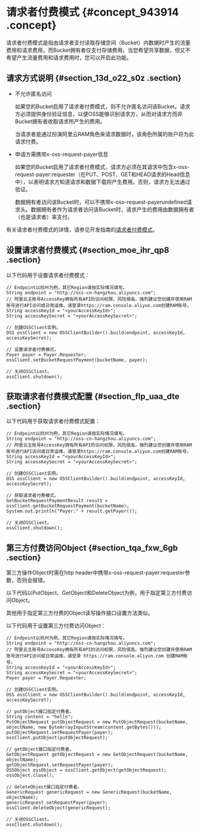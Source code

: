 # 请求者付费模式 {#concept_943914 .concept}

请求者付费模式是指由请求者支付读取存储空间（Bucket）内数据时产生的流量费用和请求费用，而Bucket拥有者仅支付存储费用。当您希望共享数据，但又不希望产生流量费用和请求费用时，您可以开启此功能。

## 请求方式说明 {#section_13d_o22_s0z .section}

-   不允许匿名访问

    如果您的Bucket启用了请求者付费模式，则不允许匿名访问该Bucket。请求方必须提供身份验证信息，以便OSS能够识别请求方，从而对请求方而非Bucket拥有者收取请求所产生的费用。

    当请求者是通过扮演阿里云RAM角色来请求数据时，该角色所属的账户将为此请求付费。

-   申请方需携带x-oss-request-payer信息

    如果您的Bucket启用了请求者付费模式，请求方必须在其请求中包含x-oss-request-payer:requester（在PUT、POST、GET和HEAD请求的Head信息中），以表明请求方知道请求和数据下载将产生费用。否则，请求方无法通过验证。

    数据拥有者访问该Bucket时，可以不携带x-oss-request-payerundefined请求头。数据拥有者作为请求者访问该Bucket时，请求产生的费用由数据拥有者（也是请求者）来支付。


有关请求者付费模式的详情，请参见开发指南的[请求者付费模式](../../../../cn.zh-CN/开发指南/存储空间（Bucket）/请求者付费模式.md#)。

## 设置请求者付费模式 {#section_moe_ihr_qp8 .section}

以下代码用于设置请求者付费模式：

``` {#codeblock_e73_1h7_c47 .language-java}
// Endpoint以杭州为例，其它Region请按实际情况填写。
String endpoint = "http://oss-cn-hangzhou.aliyuncs.com";
// 阿里云主账号AccessKey拥有所有API的访问权限，风险很高。强烈建议您创建并使用RAM账号进行API访问或日常运维，请登录https://ram.console.aliyun.com创建RAM账号。
String accessKeyId = "<yourAccessKeyId>";
String accessKeySecret = "<yourAccessKeySecret>";

// 创建OSSClient实例。
OSS ossClient = new OSSClientBuilder().build(endpoint, accessKeyId, accessKeySecret);

// 设置请求者付费模式。
Payer payer = Payer.Requester;
ossClient.setBucketRequestPayment(bucketName, payer);

// 关闭OSSClient。
ossClient.shutdown();
```

## 获取请求者付费模式配置 {#section_flp_uaa_dte .section}

以下代码用于获取请求者付费模式配置：

``` {#codeblock_ly1_8ex_ay5 .language-java}
// Endpoint以杭州为例，其它Region请按实际情况填写。
String endpoint = "http://oss-cn-hangzhou.aliyuncs.com";
// 阿里云主账号AccessKey拥有所有API的访问权限，风险很高。强烈建议您创建并使用RAM账号进行API访问或日常运维，请登录https://ram.console.aliyun.com创建RAM账号。
String accessKeyId = "<yourAccessKeyId>";
String accessKeySecret = "<yourAccessKeySecret>";

// 创建OSSClient实例。
OSS ossClient = new OSSClientBuilder().build(endpoint, accessKeyId, accessKeySecret);

// 获取请求者付费模式。
GetBucketRequestPaymentResult result = ossClient.getBucketRequestPayment(bucketName);
System.out.println("Payer:" + result.getPayer());

// 关闭OSSClient。
ossClient.shutdown();
```

## 第三方付费访问Object {#section_tqa_fxw_6gb .section}

第三方操作Object时需在http header中携带x-oss-request-payer:requester参数，否则会报错。

以下代码以PutObject、GetObject和DeleteObject为例，用于指定第三方付费访问Object。

其他用于指定第三方付费的Object读写操作接口设置方法类似。

以下代码用于设置第三方付费访问Object：

``` {#codeblock_i3a_hhn_e2u .language-java}
// Endpoint以杭州为例，其它Region请按实际情况填写。
String endpoint = "http://oss-cn-hangzhou.aliyuncs.com";
// 阿里云主账号AccessKey拥有所有API的访问权限，风险很高。强烈建议您创建并使用RAM账号进行API访问或日常运维，请登录 https://ram.console.aliyun.com 创建RAM账号。
String accessKeyId = "<yourAccessKeyId>";
String accessKeySecret = "<yourAccessKeySecret>";
Payer payer = Payer.Requester;

// 创建OSSClient实例。
OSS ossClient = new OSSClientBuilder().build(endpoint, accessKeyId, accessKeySecret);

// putObject接口指定付费者。
String content = "hello";
PutObjectRequest putObjectRequest = new PutObjectRequest(bucketName, objectName, new ByteArrayInputStream(content.getBytes()));
putObjectRequest.setRequestPayer(payer);
ossClient.putObject(putObjectRequest);

// getObject接口指定付费者。
GetObjectRequest getObjectRequest = new GetObjectRequest(bucketName, objectName);
getObjectRequest.setRequestPayer(payer);
OSSObject ossObject = ossClient.getObject(getObjectRequest);
ossObject.close();

// deleteObject接口指定付费者。
GenericRequest genericRequest = new GenericRequest(bucketName, objectName);
genericRequest.setRequestPayer(payer);
ossClient.deleteObject(genericRequest);

// 关闭OSSClient。
ossClient.shutdown();
```

